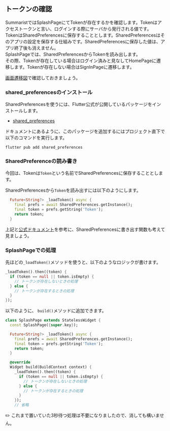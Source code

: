 ## トークンの確認
SummaristではSplashPageにてTokenが存在するかを確認します。Tokenはアクセストークンと言い、ログインする際にサーバから発行される値です。  
TokenはSharedPreferencesに保存することとします。SharedPreferencesはそのアプリの設定を保存する仕組みです。SharedPreferencesに保存した値は、アプリ終了後も消えません。  
SplashPageでは、SharedPreferencesからTokenを読み出します。  
その際、Tokenが存在している場合はログイン済みと見なしてHomePageに遷移します。Tokenが存在しない場合はSignInPageに遷移します。  

[画面遷移図](../../images/summarist_screens.jpg)で確認しておきましょう。  


### shared_preferencesのインストール
SharedPreferencesを使うには、Flutter公式が公開しているパッケージをインストールします。  

- [shared_preferences ](https://pub.dev/packages/shared_preferences)

ドキュメントにあるように、このパッケージを追加するにはプロジェクト直下で以下のコマンドを実行します。  

```
flutter pub add shared_preferences
```


### SharedPreferenceの読み書き
今回は、Tokenは`Token`という名前でSharedPreferencesに保存することとします。  

SharedPreferencesから`Token`を読み出すには以下のようにします。  

```dart
  Future<String?> _loadToken() async {
    final prefs = await SharedPreferences.getInstance();
    final token = prefs.getString('Token');
    return token;
  }
```

上記と[公式ドキュメント](https://pub.dev/packages/shared_preferences)を参考に、SharedPreferencesに書き出す関数も考えて見ましょう。  


### SplashPageでの処理
先ほどの`_loadToken()`メソッドを使うと、以下のようなロジックが書けます。  

```dart
_loadToken().then((token) {
  if (token == null || token.isEmpty) {
    // トークンが存在しないときの処理
  } else {
    // トークンが存在するときの処理
  }
});
```

以下のように、 `build()`メソッドに追加できます。  

```dart
class SplashPage extends StatelessWidget {
  const SplashPage({super.key});

  Future<String?> _loadToken() async {
    final prefs = await SharedPreferences.getInstance();
    final token = prefs.getString('Token');
    return token;
  }

  @override
  Widget build(BuildContext context) {
    _loadToken().then((token) {
      if (token == null || token.isEmpty) {
        // トークンが存在しないときの処理
      } else {
        // トークンが存在するときの処理
      }
    });
    // 省略
```

:pencil2: これまで置いていた3秒待つ処理は不要になりましたので、消しても構いません。  
